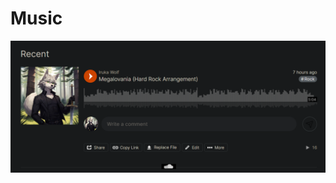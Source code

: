 # Music
[![Megalovania Hard Rock Arrangement](images/Megalovania.png)](https://soundcloud.com/iruka-wolf/megalovania-hard-rock-arrangement)
